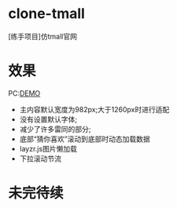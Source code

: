 # clone-tmall
[练手项目]仿tmall官网

# 效果
PC:[DEMO](http://ol094ymex.bkt.clouddn.com/index.html)
- 主内容默认宽度为982px;大于1260px时进行适配
- 没有设置默认字体;
- 减少了许多雷同的部分;
- 底部“猜你喜欢”滚动到底部时动态加载数据
- layzr.js图片懒加载
- 下拉滚动节流

# 未完待续


